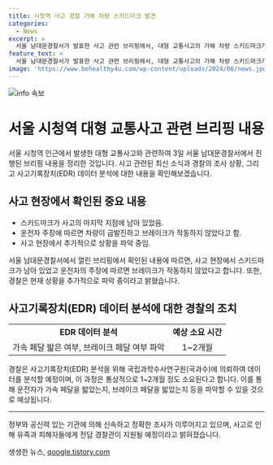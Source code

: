 ```yaml
---
title: 시청역 사고 경찰 가해 차량 스키드마크 발견
categories:
  - News
excerpt: >
  서울 남대문경찰서가 발표한 사고 관련 브리핑에서, 대형 교통사고의 가해 차량 스키드마크가 발견된 것이 확인됐다. 경찰은 차량의 브레이크가 작동했을 때 발생하는 스키드마크가 발견됐다고 밝혔으며, 운전자는 급발진 및 브레이크 작동 불능을 주장 중이다. 사고 당시에는 9명이 숨지고 7명이 다쳤으며, 사고 경위는 블랙박스와 EDR 데이터 등을 통해 확인 중이라고 전했다. 경찰은 피해자들을 위해 특별 경찰관을 투입하여 도움을 제공하고 있으며, 사고 원인에 대한 결과를 추출하기 위해 국립과학수사연구원에 분석을 의뢰했다.
feature_text: >
  서울 남대문경찰서가 발표한 사고 관련 브리핑에서, 대형 교통사고의 가해 차량 스키드마크가 발견된 것이 확인됐다. 경찰은 차량의 브레이크가 작동했을 때 발생하는 스키드마크가 발견됐다고 밝혔으며, 운전자는 급발진 및 브레이크 작동 불능을 주장 중이다. 사고 당시에는 9명이 숨지고 7명이 다쳤으며, 사고 경위는 블랙박스와 EDR 데이터 등을 통해 확인 중이라고 전했다. 경찰은 피해자들을 위해 특별 경찰관을 투입하여 도움을 제공하고 있으며, 사고 원인에 대한 결과를 추출하기 위해 국립과학수사연구원에 분석을 의뢰했다.
image: 'https://www.behealthy4u.com/wp-content/uploads/2024/06/news.jpg'
---
```


<p><img src="https://www.behealthy4u.com/wp-content/uploads/2024/06/news.jpg" alt="info 속보" /></p>

<h1>서울 시청역 대형 교통사고 관련 브리핑 내용</h1>

<p data-ke-size="size16">서울 시청역 인근에서 발생한 대형 교통사고와 관련하여 3일 서울 남대문경찰서에서 진행된 브리핑 내용을 정리한 것입니다. 사고 관련된 최신 소식과 경찰의 조사 상황, 그리고 사고기록장치(EDR) 데이터 분석에 대한 내용을 확인해보겠습니다.</p>

<h2 data-ke-size="size26">사고 현장에서 확인된 중요 내용</h2>

<ul>
    <li>스키드마크가 사고의 마지막 지점에 남아 있었음.</li>
    <li>운전자 주장에 따르면 차량이 급발진하고 브레이크가 작동하지 않았다고 함.</li>
    <li>사고 현장에서 추가적으로 상황을 파악 중임.</li>
</ul>

<p data-ke-size="size16">서울 남대문경찰서에서 열린 브리핑에서 확인된 내용에 따르면, 사고 현장에서 스키드마크가 남아 있었고 운전자의 주장에 따르면 브레이크가 작동하지 않았다고 합니다. 또한, 경찰은 현재 상황을 추가적으로 파악 중이라고 밝혔습니다.</p>

<h2 data-ke-size="size26">사고기록장치(EDR) 데이터 분석에 대한 경찰의 조치</h2>

<table>
    <tr>
        <td style="text-align: center; height: 17px;"><b>EDR 데이터 분석</b></td>
        <td style="text-align: center; height: 17px;"><b>예상 소요 시간</b></td>
    </tr>
    <tr>
        <td style="text-align: center; height: 17px;">가속 페달 밟은 여부, 브레이크 페달 여부 파악</td>
        <td style="text-align: center; height: 17px;">1~2개월</td>
    </tr>
</table>

<p data-ke-size="size16">경찰은 사고기록장치(EDR) 분석을 위해 국립과학수사연구원(국과수)에 의뢰하여 데이터를 분석할 예정이며, 이 과정은 통상적으로 1~2개월 정도 소요된다고 합니다. 이를 통해 운전자가 가속 페달을 밟았는지, 브레이크 페달을 밟았는지 등을 파악할 수 있을 것으로 예상됩니다.</p>

<hr>

<p data-ke-size="size16">정부와 공신력 있는 기관에 의해 신속하고 정확한 조사가 이루어지고 있으며, 사고로 인해 유족과 피해자들에게 전담 경찰관이 지원될 예정이라고 밝혀졌습니다.</p>
생생한 뉴스, <a href="https://qoogle.tistory.com" rel="dofollow">qoogle.tistory.com</a>


